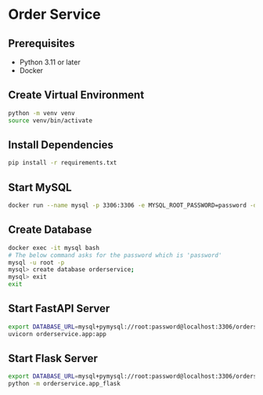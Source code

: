 # Order Service

## Prerequisites

- Python 3.11 or later
- Docker

## Create Virtual Environment

```bash
python -m venv venv
source venv/bin/activate
```

## Install Dependencies

```bash
pip install -r requirements.txt
```

## Start MySQL

```bash
docker run --name mysql -p 3306:3306 -e MYSQL_ROOT_PASSWORD=password -d mysql:latest
```

## Create Database
```bash
docker exec -it mysql bash
# The below command asks for the password which is 'password'
mysql -u root -p
mysql> create database orderservice;
mysql> exit
exit
```

## Start FastAPI Server
```bash
export DATABASE_URL=mysql+pymysql://root:password@localhost:3306/orderservice
uvicorn orderservice.app:app
```

## Start Flask Server
```bash
export DATABASE_URL=mysql+pymysql://root:password@localhost:3306/orderservice
python -m orderservice.app_flask
```